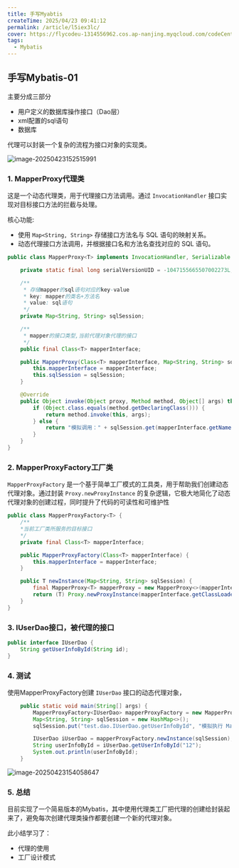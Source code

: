 ```yaml
---
title: 手写Myabtis
createTime: 2025/04/23 09:41:12
permalink: /article/l5iex3lc/
cover: https://flycodeu-1314556962.cos.ap-nanjing.myqcloud.com/codeCenterImg/%E5%BE%AE%E4%BF%A1%E5%9B%BE%E7%89%87_20250423155643.jpg
tags:
  - Mybatis
---
```




## 手写Mybatis-01

主要分成三部分

- 用户定义的数据库操作接口（Dao层）
- xml配置的sql语句
- 数据库

代理可以封装一个复杂的流程为接口对象的实现类。

![image-20250423152515991](https://flycodeu-1314556962.cos.ap-nanjing.myqcloud.com/codeCenterImg/image-20250423152515991.png)

### 1. MapperProxy代理类

这是一个动态代理类，用于代理接口方法调用。通过 `InvocationHandler` 接口实现对目标接口方法的拦截与处理。

核心功能: 

- 使用 `Map<String, String>` 存储接口方法名与 SQL 语句的映射关系。
- 动态代理接口方法调用，并根据接口名和方法名查找对应的 SQL 语句。

```java
public class MapperProxy<T> implements InvocationHandler, Serializable {

    private static final long serialVersionUID = -1047155665507002273L;

    /**
     * 存储mapper的sql语句对应的key-value
     * key: mapper的类名+方法名
     * value: sql语句
     */
    private Map<String, String> sqlSession;

    /**
     * mapper的接口类型,当前代理对象代理的接口
     */
    public final Class<T> mapperInterface;

    public MapperProxy(Class<T> mapperInterface, Map<String, String> sqlSession) {
        this.mapperInterface = mapperInterface;
        this.sqlSession = sqlSession;
    }

    @Override
    public Object invoke(Object proxy, Method method, Object[] args) throws Throwable {
        if (Object.class.equals(method.getDeclaringClass())) {
            return method.invoke(this, args);
        } else {
            return "模拟调用：" + sqlSession.get(mapperInterface.getName() + "." + method.getName());
        }
    }
}
```

### 2. MapperProxyFactory工厂类

`MapperProxyFactory` 是一个基于简单工厂模式的工具类，用于帮助我们创建动态代理对象。通过封装 `Proxy.newProxyInstance` 的复杂逻辑，它极大地简化了动态代理对象的创建过程，同时提升了代码的可读性和可维护性

```java
public class MapperProxyFactory<T> {
    /**
    *当前工厂类所服务的目标接口
    */
    private final Class<T> mapperInterface;

    public MapperProxyFactory(Class<T> mapperInterface) {
        this.mapperInterface = mapperInterface;
    }

    public T newInstance(Map<String, String> sqlSession) {
        final MapperProxy<T> mapperProxy = new MapperProxy<>(mapperInterface, sqlSession);
        return (T) Proxy.newProxyInstance(mapperInterface.getClassLoader(), new Class[]{mapperInterface}, mapperProxy);
    }
}
```

### 3. IUserDao接口，被代理的接口

```java
public interface IUserDao {
    String getUserInfoById(String id);
}
```

### 4. 测试

使用MapperProxyFactory创建 `IUserDao` 接口的动态代理对象，

```java
    public static void main(String[] args) {
        MapperProxyFactory<IUserDao> mapperProxyFactory = new MapperProxyFactory<>(IUserDao.class);
        Map<String, String> sqlSession = new HashMap<>();
        sqlSession.put("test.dao.IUserDao.getUserInfoById", "模拟执行 Mapper.xml 中 SQL 语句的操作：根据id查找用户信息");

        IUserDao iUserDao = mapperProxyFactory.newInstance(sqlSession);
        String userInfoById = iUserDao.getUserInfoById("12");
        System.out.println(userInfoById);
    }
```

![image-20250423154058647](https://flycodeu-1314556962.cos.ap-nanjing.myqcloud.com/codeCenterImg/image-20250423154058647.png)



### 5. 总结

目前实现了一个简易版本的Mybatis，其中使用代理类工厂把代理的创建给封装起来了，避免每次创建代理类操作都要创建一个新的代理对象。

此小结学习了：

- 代理的使用
- 工厂设计模式
